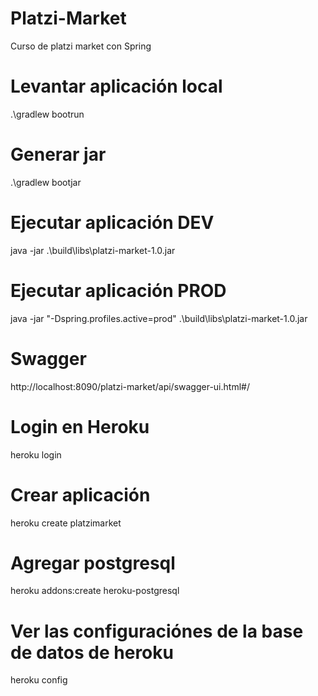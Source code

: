 # Platzi-Market
Curso de platzi market con Spring

# Levantar aplicación local
.\gradlew bootrun

# Generar jar
.\gradlew bootjar

# Ejecutar aplicación DEV
java -jar .\build\libs\platzi-market-1.0.jar

# Ejecutar aplicación PROD
java -jar "-Dspring.profiles.active=prod" .\build\libs\platzi-market-1.0.jar

# Swagger
http://localhost:8090/platzi-market/api/swagger-ui.html#/

# Login en Heroku
heroku login

# Crear aplicación
heroku create platzimarket

# Agregar postgresql
heroku addons:create heroku-postgresql

# Ver las configuraciónes de la base de datos de heroku
heroku config
